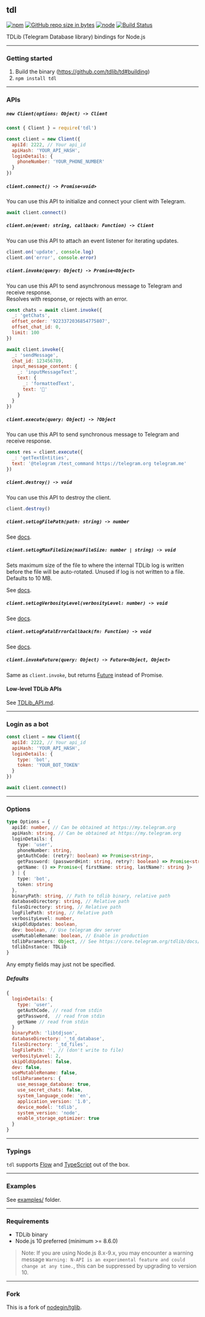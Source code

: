 ## tdl

[![npm](https://img.shields.io/npm/v/tdl.svg)](https://www.npmjs.com/package/tdl)
[![GitHub repo size in bytes](https://img.shields.io/github/repo-size/Bannerets/tdl.svg)](https://github.com/Bannerets/tdl)
[![node](https://img.shields.io/node/v/tdl.svg)](https://github.com/Bannerets/tdl)
[![Build Status](https://travis-ci.org/Bannerets/tdl.svg?branch=master)](https://travis-ci.org/Bannerets/tdl)

TDLib (Telegram Database library) bindings for Node.js

-----

### Getting started

1. Build the binary (https://github.com/tdlib/td#building)
2. `npm install tdl`

-----

### APIs

##### `new Client(options: Object) -> Client`

```js
const { Client } = require('tdl')

const client = new Client({
  apiId: 2222, // Your api_id
  apiHash: 'YOUR_API_HASH',
  loginDetails: {
    phoneNumber: 'YOUR_PHONE_NUMBER'
  }
})
```

##### `client.connect() -> Promise<void>`

You can use this API to initialize and connect your client with Telegram.

```js
await client.connect()
```

##### `client.on(event: string, callback: Function) -> Client`

You can use this API to attach an event listener for iterating updates.

```js
client.on('update', console.log)
client.on('error', console.error)
```

##### `client.invoke(query: Object) -> Promise<Object>`

You can use this API to send asynchronous message to Telegram and receive response.  
Resolves with response, or rejects with an error.

```js
const chats = await client.invoke({
  _: 'getChats',
  offset_order: '9223372036854775807',
  offset_chat_id: 0,
  limit: 100
})
```

```js
await client.invoke({
  _: 'sendMessage',
  chat_id: 123456789,
  input_message_content: {
    _: 'inputMessageText',
    text: {
      _: 'formattedText',
      text: '👻'
    }
  }
})
```

##### `client.execute(query: Object) -> ?Object`

You can use this API to send synchronous message to Telegram and receive response.

```js
const res = client.execute({
  _: 'getTextEntities',
  text: '@telegram /test_command https://telegram.org telegram.me'
})
```

##### `client.destroy() -> void`

You can use this API to destroy the client.

```js
client.destroy()
```

##### `client.setLogFilePath(path: string) -> number`

See [docs](https://core.telegram.org/tdlib/docs/classtd_1_1_log.html#a8c8aadc9360af6e1cf2673954dcf9aea).

##### `client.setLogMaxFileSize(maxFileSize: number | string) -> void`

Sets maximum size of the file to where the internal TDLib log is written before the file will be auto-rotated.   Unused if log is not written to a file. Defaults to 10 MB.

See [docs](https://core.telegram.org/tdlib/docs/td__log_8h.html#adcbe44e62e16d65eb4c7503aabe264b3).

##### `client.setLogVerbosityLevel(verbosityLevel: number) -> void`

See [docs](https://core.telegram.org/tdlib/docs/classtd_1_1_log.html#a9dd71044a37db700da89001c96b978c3).

##### `client.setLogFatalErrorCallback(fn: Function) -> void`

See [docs](https://core.telegram.org/tdlib/docs/td__log_8h.html#addebe91c4525817a6d2b448634c19d71).

##### `client.invokeFuture(query: Object) -> Future<Object, Object>`

Same as `client.invoke`, but returns [Future](https://github.com/fluture-js/Fluture) instead of Promise.

#### Low-level TDLib APIs

See [TDLib_API.md](TDLib_API.md).

-----

### Login as a bot

```js
const client = new Client({
  apiId: 2222, // Your api_id
  apiHash: 'YOUR_API_HASH',
  loginDetails: {
    type: 'bot',
    token: 'YOUR_BOT_TOKEN'
  }
})

await client.connect()
```

-----

### Options

```typescript
type Options = {
  apiId: number, // Can be obtained at https://my.telegram.org
  apiHash: string, // Can be obtained at https://my.telegram.org
  loginDetails: {
    type: 'user',
    phoneNumber: string,
    getAuthCode: (retry?: boolean) => Promise<string>,
    getPassword: (passwordHint: string, retry?: boolean) => Promise<string>,
    getName: () => Promise<{ firstName: string, lastName?: string }>
  } | {
    type: 'bot',
    token: string
  },
  binaryPath: string, // Path to tdlib binary, relative path
  databaseDirectory: string, // Relative path
  filesDirectory: string, // Relative path
  logFilePath: string, // Relative path
  verbosityLevel: number,
  skipOldUpdates: boolean,
  dev: boolean, // Use telegram dev server
  useMutableRename: boolean, // Enable in production
  tdlibParameters: Object, // See https://core.telegram.org/tdlib/docs/classtd_1_1td__api_1_1tdlib_parameters.html
  tdlibInstance: TDLib
}
```

Any empty fields may just not be specified.

##### Defaults

```javascript
{
  loginDetails: {
    type: 'user',
    getAuthCode, // read from stdin
    getPassword,  // read from stdin
    getName // read from stdin
  }
  binaryPath: 'libtdjson',
  databaseDirectory: '_td_database',
  filesDirectory: '_td_files',
  logFilePath: '', // (don't write to file)
  verbosityLevel: 2,
  skipOldUpdates: false,
  dev: false,
  useMutableRename: false,
  tdlibParameters: {
    use_message_database: true,
    use_secret_chats: false,
    system_language_code: 'en',
    application_version: '1.0',
    device_model: 'tdlib',
    system_version: 'node',
    enable_storage_optimizer: true
  }
}
```

-----

### Typings

`tdl` supports [Flow](https://flow.org/) and [TypeScript](https://www.typescriptlang.org/) out of the box.

-----

### Examples

See [examples/](examples) folder.

-----

### Requirements

- TDLib binary
- Node.js 10 preferred (minimum >= 8.6.0)
> Note: If you are using Node.js 8.x-9.x, you may encounter a warning message `Warning: N-API is an experimental feature and could change at any time.`, this can be suppressed by upgrading to version 10.

-----

### Fork

This is a fork of [nodegin/tglib](https://github.com/nodegin/tglib).
